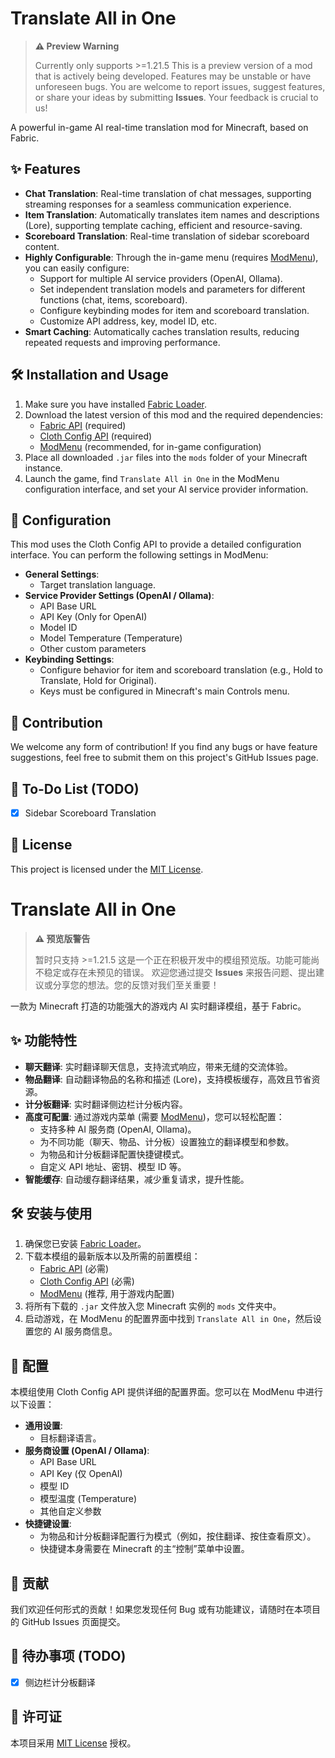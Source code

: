 # Translate All in One

> **⚠️ Preview Warning**
>
> Currently only supports >=1.21.5
> This is a preview version of a mod that is actively being developed. Features may be unstable or have unforeseen bugs.
> You are welcome to report issues, suggest features, or share your ideas by submitting **Issues**. Your feedback is crucial to us!

A powerful in-game AI real-time translation mod for Minecraft, based on Fabric.

## ✨ Features

- **Chat Translation**: Real-time translation of chat messages, supporting streaming responses for a seamless communication experience.
- **Item Translation**: Automatically translates item names and descriptions (Lore), supporting template caching, efficient and resource-saving.
- **Scoreboard Translation**: Real-time translation of sidebar scoreboard content.
- **Highly Configurable**: Through the in-game menu (requires [ModMenu](https://www.curseforge.com/minecraft/mc-mods/modmenu)), you can easily configure:
    - Support for multiple AI service providers (OpenAI, Ollama).
    - Set independent translation models and parameters for different functions (chat, items, scoreboard).
    - Configure keybinding modes for item and scoreboard translation.
    - Customize API address, key, model ID, etc.
- **Smart Caching**: Automatically caches translation results, reducing repeated requests and improving performance.

## 🛠️ Installation and Usage

1. Make sure you have installed [Fabric Loader](https://fabricmc.net/).
2. Download the latest version of this mod and the required dependencies:
    - [Fabric API](https://www.curseforge.com/minecraft/mc-mods/fabric-api) (required)
    - [Cloth Config API](https://www.curseforge.com/minecraft/mc-mods/cloth-config) (required)
    - [ModMenu](https://www.curseforge.com/minecraft/mc-mods/modmenu) (recommended, for in-game configuration)
3. Place all downloaded `.jar` files into the `mods` folder of your Minecraft instance.
4. Launch the game, find `Translate All in One` in the ModMenu configuration interface, and set your AI service provider information.

## 🔧 Configuration

This mod uses the Cloth Config API to provide a detailed configuration interface. You can perform the following settings in ModMenu:

- **General Settings**:
  - Target translation language.
- **Service Provider Settings (OpenAI / Ollama)**:
  - API Base URL
  - API Key (Only for OpenAI)
  - Model ID
  - Model Temperature (Temperature)
  - Other custom parameters
- **Keybinding Settings**:
  - Configure behavior for item and scoreboard translation (e.g., Hold to Translate, Hold for Original).
  - Keys must be configured in Minecraft's main Controls menu.

## 🤝 Contribution

We welcome any form of contribution! If you find any bugs or have feature suggestions, feel free to submit them on this project's GitHub Issues page.

## 📝 To-Do List (TODO)

- [x] Sidebar Scoreboard Translation

## 📜 License

This project is licensed under the [MIT License](./LICENSE).

# Translate All in One

> **⚠️ 预览版警告**
>
> 暂时只支持 >=1.21.5
> 这是一个正在积极开发中的模组预览版。功能可能尚不稳定或存在未预见的错误。
> 欢迎您通过提交 **Issues** 来报告问题、提出建议或分享您的想法。您的反馈对我们至关重要！

一款为 Minecraft 打造的功能强大的游戏内 AI 实时翻译模组，基于 Fabric。

## ✨ 功能特性

- **聊天翻译**: 实时翻译聊天信息，支持流式响应，带来无缝的交流体验。
- **物品翻译**: 自动翻译物品的名称和描述 (Lore)，支持模板缓存，高效且节省资源。
- **计分板翻译**: 实时翻译侧边栏计分板内容。
- **高度可配置**: 通过游戏内菜单 (需要 [ModMenu](https://www.curseforge.com/minecraft/mc-mods/modmenu))，您可以轻松配置：
    - 支持多种 AI 服务商 (OpenAI, Ollama)。
    - 为不同功能（聊天、物品、计分板）设置独立的翻译模型和参数。
    - 为物品和计分板翻译配置快捷键模式。
    - 自定义 API 地址、密钥、模型 ID 等。
- **智能缓存**: 自动缓存翻译结果，减少重复请求，提升性能。

## 🛠️ 安装与使用

1.  确保您已安装 [Fabric Loader](https://fabricmc.net/)。
2.  下载本模组的最新版本以及所需的前置模组：
    - [Fabric API](https://www.curseforge.com/minecraft/mc-mods/fabric-api) (必需)
    - [Cloth Config API](https://www.curseforge.com/minecraft/mc-mods/cloth-config) (必需)
    - [ModMenu](https://www.curseforge.com/minecraft/mc-mods/modmenu) (推荐, 用于游戏内配置)
3.  将所有下载的 `.jar` 文件放入您 Minecraft 实例的 `mods` 文件夹中。
4.  启动游戏，在 ModMenu 的配置界面中找到 `Translate All in One`，然后设置您的 AI 服务商信息。

## 🔧 配置

本模组使用 Cloth Config API 提供详细的配置界面。您可以在 ModMenu 中进行以下设置：

- **通用设置**:
  - 目标翻译语言。
- **服务商设置 (OpenAI / Ollama)**:
  - API Base URL
  - API Key (仅 OpenAI)
  - 模型 ID
  - 模型温度 (Temperature)
  - 其他自定义参数
- **快捷键设置**:
  - 为物品和计分板翻译配置行为模式（例如，按住翻译、按住查看原文）。
  - 快捷键本身需要在 Minecraft 的主“控制”菜单中设置。

## 🤝 贡献

我们欢迎任何形式的贡献！如果您发现任何 Bug 或有功能建议，请随时在本项目的 GitHub Issues 页面提交。

## 📝 待办事项 (TODO)

- [x] 侧边栏计分板翻译

## 📜 许可证

本项目采用 [MIT License](./LICENSE) 授权。
